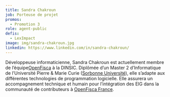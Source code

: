 ```yaml
---
title: Sandra Chakroun
job: Porteuse de projet
promos:
  - Promotion 3
role: agent-public
defis:
  - LexImpact
image: img/sandra-chakroun.jpg
linkedin: https://www.linkedin.com/in/sandra-chakroun/
---
```


Développeuse informaticienne, Sandra Chakroun est actuellement membre de l’équipe[OpenFisca](https://openfisca.org/fr/) à la DINSIC. Diplômée d’un Master 2 d’Informatique de l’Université Pierre & Marie Curie ([Sorbonne Université](https://www.sorbonne-universite.fr/)), elle s’adapte aux différentes technologies de programmation logicielle. Elle assurera un accompagnement technique et humain pour l’intégration des EIG dans la communauté de contributeurs à [OpenFisca France](https://github.com/openfisca/openfisca-france/graphs/contributors).
